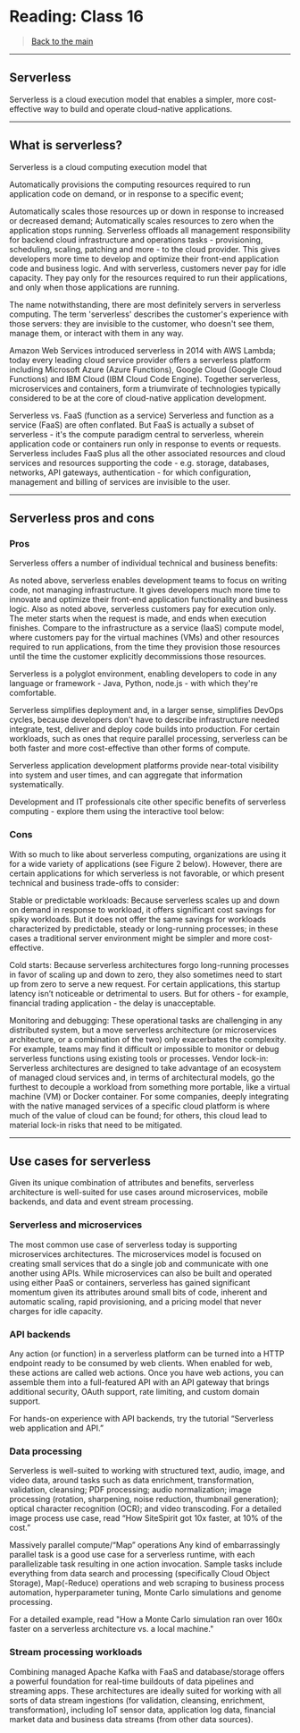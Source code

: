 # Reading: Class 16

> [Back to the main](./README.md)

---

## Serverless

Serverless is a cloud execution model that enables a simpler, more cost-effective way to build and operate cloud-native applications.

--- 

## What is serverless?

Serverless is a cloud computing execution model that 

Automatically provisions the computing resources required to run application code on demand, or in response to a specific event;

Automatically scales those resources up or down in response to increased or decreased demand;
Automatically scales resources to zero when the application stops running. 
Serverless offloads all management responsibility for backend cloud infrastructure and operations tasks - provisioning, scheduling, scaling, patching and more - to the cloud provider. This gives developers more time to develop and optimize their front-end application code and business logic. And with serverless, customers never pay for idle capacity. They pay only for the resources required to run their applications, and only when those applications are running.

The name notwithstanding, there are most definitely servers in serverless computing. The term 'serverless' describes the customer's experience with those servers: they are invisible to the customer, who doesn't see them, manage them, or interact with them in any way.

Amazon Web Services introduced serverless in 2014 with AWS Lambda; today every leading cloud service provider offers a serverless platform including Microsoft Azure (Azure Functions), Google Cloud (Google Cloud Functions) and IBM Cloud (IBM Cloud Code Engine). Together serverless, microservices and containers, form a triumvirate of technologies typically considered to be at the core of cloud-native application development.

Serverless vs. FaaS (function as a service)
Serverless and function as a service (FaaS) are often conflated. But FaaS is actually a subset of serverless - it's the compute paradigm central to serverless, wherein application code or containers run only in response to events or requests. Serverless includes FaaS plus all the other associated resources and cloud services and resources supporting the code - e.g. storage, databases, networks, API gateways, authentication - for which configuration, management and billing of services are invisible to the user.

--- 

## Serverless pros and cons

### Pros

Serverless offers a number of individual technical and business benefits:

As noted above, serverless enables development teams to focus on writing code, not managing infrastructure. It gives developers much more time to innovate and optimize their front-end application functionality and business logic.
Also as noted above, serverless customers pay for execution only. The meter starts when the request is made, and ends when execution finishes. Compare to the infrastructure as a service (IaaS) compute model, where customers pay for the virtual machines (VMs) and other resources required to run applications, from the time they provision those resources until the time the customer explicitly decommissions those resources.

Serverless is a polyglot environment, enabling developers to code in any language or framework - Java, Python, node.js - with which they're comfortable.

Serverless simplifies deployment and, in a larger sense, simplifies DevOps cycles, because developers don't have to describe infrastructure needed integrate, test, deliver and deploy code builds into production.
For certain workloads, such as ones that require parallel processing, serverless can be both faster and more cost-effective than other forms of compute.

Serverless application development platforms provide near-total visibility into system and user times, and can aggregate that information systematically.

Development and IT professionals cite other specific benefits of serverless computing - explore them using the interactive tool below:


### Cons

With so much to like about serverless computing, organizations are using it for a wide variety of applications (see Figure 2 below). However, there are certain applications for which serverless is not favorable, or which present technical and business trade-offs to consider:

Stable or predictable workloads: Because serverless scales up and down on demand in response to workload, it offers significant cost savings for spiky workloads. But it does not offer the same savings for workloads characterized by predictable, steady or long-running processes; in these cases a traditional server environment might be simpler and more cost-effective.

Cold starts: Because serverless architectures forgo long-running processes in favor of scaling up and down to zero, they also sometimes need to start up from zero to serve a new request. For certain applications, this startup latency isn’t noticeable or detrimental to users. But for others - for example, financial trading application - the delay is unacceptable.

Monitoring and debugging: These operational tasks are challenging in any distributed system, but a move serverless architecture (or microservices architecture, or a combination of the two) only exacerbates the complexity. For example, teams may find it difficult or impossible to monitor or debug serverless functions using existing tools or processes.
Vendor lock-in: Serverless architectures are designed to take advantage of an ecosystem of managed cloud services and, in terms of architectural models, go the furthest to decouple a workload from something more portable, like a virtual machine (VM) or Docker container. For some companies, deeply integrating with the native managed services of a specific cloud platform is where much of the value of cloud can be found; for others, this cloud lead to material lock-in risks that need to be mitigated.

---

## Use cases for serverless

Given its unique combination of attributes and benefits, serverless architecture is well-suited for use cases around microservices, mobile backends, and data and event stream processing.

### Serverless and microservices

The most common use case of serverless today is supporting microservices architectures. The microservices model is focused on creating small services that do a single job and communicate with one another using APIs. While microservices can also be built and operated using either PaaS or containers, serverless has gained significant momentum given its attributes around small bits of code, inherent and automatic scaling, rapid provisioning, and a pricing model that never charges for idle capacity.

### API backends

Any action (or function) in a serverless platform can be turned into a HTTP endpoint ready to be consumed by web clients. When enabled for web, these actions are called web actions. Once you have web actions, you can assemble them into a full-featured API with an API gateway that brings additional security, OAuth support, rate limiting, and custom domain support.

For hands-on experience with API backends, try the tutorial “Serverless web application and API.”

### Data processing

Serverless is well-suited to working with structured text, audio, image, and video data, around tasks such as data enrichment, transformation, validation, cleansing; PDF processing; audio normalization; image processing (rotation, sharpening, noise reduction, thumbnail generation); optical character recognition (OCR); and video transcoding. For a detailed image process use case, read “How SiteSpirit got 10x faster, at 10% of the cost.”

Massively parallel compute/“Map” operations
Any kind of embarrassingly parallel task is a good use case for a serverless runtime, with each parallelizable task resulting in one action invocation. Sample tasks include everything from data search and processing (specifically Cloud Object Storage), Map(-Reduce) operations and web scraping to business process automation, hyperparameter tuning, Monte Carlo simulations and genome processing.

For a detailed example, read "How a Monte Carlo simulation ran over 160x faster on a serverless architecture vs. a local machine."

### Stream processing workloads

Combining managed Apache Kafka with FaaS and database/storage offers a powerful foundation for real-time buildouts of data pipelines and streaming apps. These architectures are ideally suited for working with all sorts of data stream ingestions (for validation, cleansing, enrichment, transformation), including IoT sensor data, application log data, financial market data and business data streams (from other data sources).

